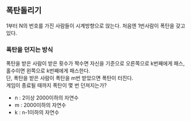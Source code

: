 ## 폭탄돌리기    
1부터 N의 번호를 가진 사람들이 시계방향으로 앉는다. 처음엔 1번사람이 폭탄을 갖고 있다.     
       
### 폭탄을 던지는 방식    
폭탄을 받은 사람이 받은 횟수가 짝수면 자신을 기준으로 오른쪽으로 k번째에게 패스, 홀수이면 왼쪽으로 k번째에게 패스한다.    
단, 폭탄을 받은 사람이 폭탄을 m번 받았으면 폭탄이 터진다.     
게임이 종료될 때까지 폭탄이 몇 번 던져지는가?     

- n : 2이상 2000이하의 자연수    
- m : 2000이하의 자연수    
- k : n-1이하의 자연수
